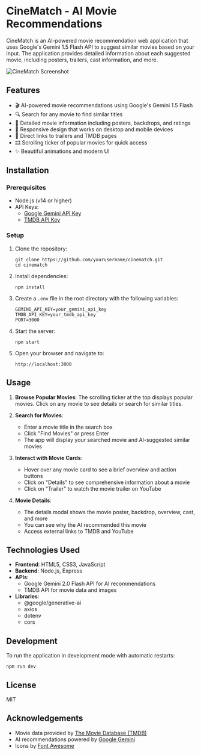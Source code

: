 # CineMatch - AI Movie Recommendations

CineMatch is an AI-powered movie recommendation web application that uses Google's Gemini 1.5 Flash API to suggest similar movies based on your input. The application provides detailed information about each suggested movie, including posters, trailers, cast information, and more.

![CineMatch Screenshot](https://via.placeholder.com/800x450?text=CineMatch+Screenshot)

## Features

- 🎬 AI-powered movie recommendations using Google's Gemini 1.5 Flash
- 🔍 Search for any movie to find similar titles
- 🌟 Detailed movie information including posters, backdrops, and ratings
- 📱 Responsive design that works on desktop and mobile devices
- 🎥 Direct links to trailers and TMDB pages
- 🎞️ Scrolling ticker of popular movies for quick access
- ✨ Beautiful animations and modern UI

## Installation

### Prerequisites

- Node.js (v14 or higher)
- API Keys:
  - [Google Gemini API Key](https://ai.google.dev/)
  - [TMDB API Key](https://www.themoviedb.org/documentation/api)

### Setup

1. Clone the repository:
   ```
   git clone https://github.com/yourusername/cinematch.git
   cd cinematch
   ```

2. Install dependencies:
   ```
   npm install
   ```

3. Create a `.env` file in the root directory with the following variables:
   ```
   GEMINI_API_KEY=your_gemini_api_key
   TMDB_API_KEY=your_tmdb_api_key
   PORT=3000
   ```

4. Start the server:
   ```
   npm start
   ```

5. Open your browser and navigate to:
   ```
   http://localhost:3000
   ```

## Usage

1. **Browse Popular Movies**: The scrolling ticker at the top displays popular movies. Click on any movie to see details or search for similar titles.

2. **Search for Movies**:
   - Enter a movie title in the search box
   - Click "Find Movies" or press Enter
   - The app will display your searched movie and AI-suggested similar movies

3. **Interact with Movie Cards**:
   - Hover over any movie card to see a brief overview and action buttons
   - Click on "Details" to see comprehensive information about a movie
   - Click on "Trailer" to watch the movie trailer on YouTube

4. **Movie Details**:
   - The details modal shows the movie poster, backdrop, overview, cast, and more
   - You can see why the AI recommended this movie
   - Access external links to TMDB and YouTube



## Technologies Used

- **Frontend**: HTML5, CSS3, JavaScript
- **Backend**: Node.js, Express
- **APIs**:
  - Google Gemini 2.0 Flash API for AI recommendations
  - TMDB API for movie data and images
- **Libraries**:
  - @google/generative-ai
  - axios
  - dotenv
  - cors

## Development

To run the application in development mode with automatic restarts:

```
npm run dev
```

## License

MIT

## Acknowledgements

- Movie data provided by [The Movie Database (TMDB)](https://www.themoviedb.org/)
- AI recommendations powered by [Google Gemini](https://ai.google.dev/)
- Icons by [Font Awesome](https://fontawesome.com/) 